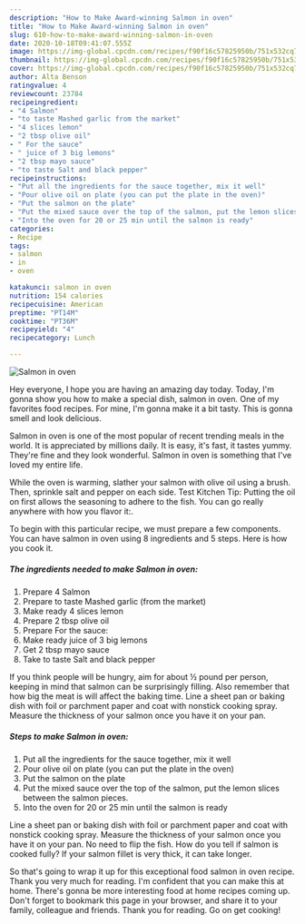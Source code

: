 ```yaml
---
description: "How to Make Award-winning Salmon in oven"
title: "How to Make Award-winning Salmon in oven"
slug: 610-how-to-make-award-winning-salmon-in-oven
date: 2020-10-18T09:41:07.555Z
image: https://img-global.cpcdn.com/recipes/f90f16c57825950b/751x532cq70/salmon-in-oven-recipe-main-photo.jpg
thumbnail: https://img-global.cpcdn.com/recipes/f90f16c57825950b/751x532cq70/salmon-in-oven-recipe-main-photo.jpg
cover: https://img-global.cpcdn.com/recipes/f90f16c57825950b/751x532cq70/salmon-in-oven-recipe-main-photo.jpg
author: Alta Benson
ratingvalue: 4
reviewcount: 23784
recipeingredient:
- "4 Salmon"
- "to taste Mashed garlic from the market"
- "4 slices lemon"
- "2 tbsp olive oil"
- " For the sauce"
- " juice of 3 big lemons"
- "2 tbsp mayo sauce"
- "to taste Salt and black pepper"
recipeinstructions:
- "Put all the ingredients for the sauce together, mix it well"
- "Pour olive oil on plate (you can put the plate in the oven)"
- "Put the salmon on the plate"
- "Put the mixed sauce over the top of the salmon, put the lemon slices between the salmon pieces."
- "Into the oven for 20 or 25 min until the salmon is ready"
categories:
- Recipe
tags:
- salmon
- in
- oven

katakunci: salmon in oven 
nutrition: 154 calories
recipecuisine: American
preptime: "PT14M"
cooktime: "PT36M"
recipeyield: "4"
recipecategory: Lunch

---
```



![Salmon in oven](https://img-global.cpcdn.com/recipes/f90f16c57825950b/751x532cq70/salmon-in-oven-recipe-main-photo.jpg)

Hey everyone, I hope you are having an amazing day today. Today, I'm gonna show you how to make a special dish, salmon in oven. One of my favorites food recipes. For mine, I'm gonna make it a bit tasty. This is gonna smell and look delicious.

Salmon in oven is one of the most popular of recent trending meals in the world. It is appreciated by millions daily. It is easy, it's fast, it tastes yummy. They're fine and they look wonderful. Salmon in oven is something that I've loved my entire life.

While the oven is warming, slather your salmon with olive oil using a brush. Then, sprinkle salt and pepper on each side. Test Kitchen Tip: Putting the oil on first allows the seasoning to adhere to the fish. You can go really anywhere with how you flavor it:.


To begin with this particular recipe, we must prepare a few components. You can have salmon in oven using 8 ingredients and 5 steps. Here is how you cook it.

<!--inarticleads1-->

##### The ingredients needed to make Salmon in oven:

1. Prepare 4 Salmon
1. Prepare to taste Mashed garlic (from the market)
1. Make ready 4 slices lemon
1. Prepare 2 tbsp olive oil
1. Prepare  For the sauce:
1. Make ready  juice of 3 big lemons
1. Get 2 tbsp mayo sauce
1. Take to taste Salt and black pepper


If you think people will be hungry, aim for about ½ pound per person, keeping in mind that salmon can be surprisingly filling. Also remember that how big the meat is will affect the baking time. Line a sheet pan or baking dish with foil or parchment paper and coat with nonstick cooking spray. Measure the thickness of your salmon once you have it on your pan. 

<!--inarticleads2-->

##### Steps to make Salmon in oven:

1. Put all the ingredients for the sauce together, mix it well
1. Pour olive oil on plate (you can put the plate in the oven)
1. Put the salmon on the plate
1. Put the mixed sauce over the top of the salmon, put the lemon slices between the salmon pieces.
1. Into the oven for 20 or 25 min until the salmon is ready


Line a sheet pan or baking dish with foil or parchment paper and coat with nonstick cooking spray. Measure the thickness of your salmon once you have it on your pan. No need to flip the fish. How do you tell if salmon is cooked fully? If your salmon fillet is very thick, it can take longer. 

So that's going to wrap it up for this exceptional food salmon in oven recipe. Thank you very much for reading. I'm confident that you can make this at home. There's gonna be more interesting food at home recipes coming up. Don't forget to bookmark this page in your browser, and share it to your family, colleague and friends. Thank you for reading. Go on get cooking!
